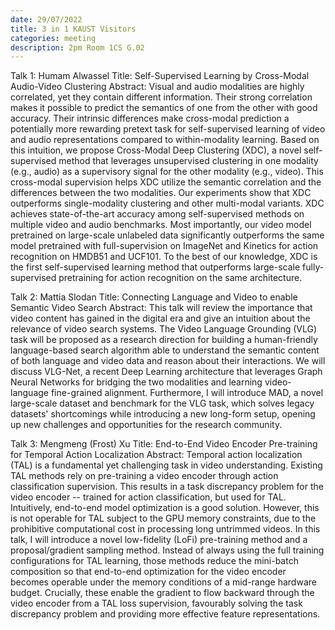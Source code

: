 ```yaml
---
date: 29/07/2022
title: 3 in 1 KAUST Visitors
categories: meeting
description: 2pm Room 1CS G.02
---
```

Talk 1: Humam Alwassel
Title: Self-Supervised Learning by Cross-Modal Audio-Video Clustering
Abstract: Visual and audio modalities are highly correlated, yet they contain different information. Their strong correlation makes it possible to predict the semantics of one from the other with good accuracy. Their intrinsic differences make cross-modal prediction a potentially more rewarding pretext task for self-supervised learning of video and audio representations compared to within-modality learning. Based on this intuition, we propose Cross-Modal Deep Clustering (XDC), a novel self-supervised method that leverages unsupervised clustering in one modality (e.g., audio) as a supervisory signal for the other modality (e.g., video). This cross-modal supervision helps XDC utilize the semantic correlation and the differences between the two modalities. Our experiments show that XDC outperforms single-modality clustering and other multi-modal variants. XDC achieves state-of-the-art accuracy among self-supervised methods on multiple video and audio benchmarks. Most importantly, our video model pretrained on large-scale unlabeled data significantly outperforms the same model pretrained with full-supervision on ImageNet and Kinetics for action recognition on HMDB51 and UCF101. To the best of our knowledge, XDC is the first self-supervised learning method that outperforms large-scale fully-supervised pretraining for action recognition on the same architecture.

Talk 2: Mattia Slodan
Title: Connecting Language and Video to enable Semantic Video Search
Abstract: This talk will review the importance that video content has gained in the digital era and give an intuition about the relevance of video search systems. The Video Language Grounding (VLG) task will be proposed as a research direction for building a human-friendly language-based search algorithm able to understand the semantic content of both language and video data and reason about their interactions. We will discuss VLG-Net, a recent Deep Learning architecture that leverages Graph Neural Networks for bridging the two modalities and learning video-language fine-grained alignment. Furthermore, I will introduce MAD, a novel large-scale dataset and benchmark for the VLG task, which solves legacy datasets' shortcomings while introducing a new long-form setup, opening up new challenges and opportunities for the research community. 

Talk 3: Mengmeng (Frost) Xu
Title: End-to-End Video Encoder Pre-training for Temporal Action Localization
Abstract: Temporal action localization (TAL) is a fundamental yet challenging task in video understanding. Existing TAL methods rely on pre-training a video encoder through action classification supervision. This results in a task discrepancy problem for the video encoder -- trained for action classification, but used for TAL. Intuitively, end-to-end model optimization is a good solution. However, this is not operable for TAL subject to the GPU memory constraints, due to the prohibitive computational cost in processing long untrimmed videos. In this talk, I will introduce a novel low-fidelity (LoFi) pre-training method and a proposal/gradient sampling method. Instead of always using the full training configurations for TAL learning, those methods reduce the mini-batch composition so that end-to-end optimization for the video encoder becomes operable under the memory conditions of a mid-range hardware budget. Crucially, these enable the gradient to flow backward through the video encoder from a TAL loss supervision, favourably solving the task discrepancy problem and providing more effective feature representations.